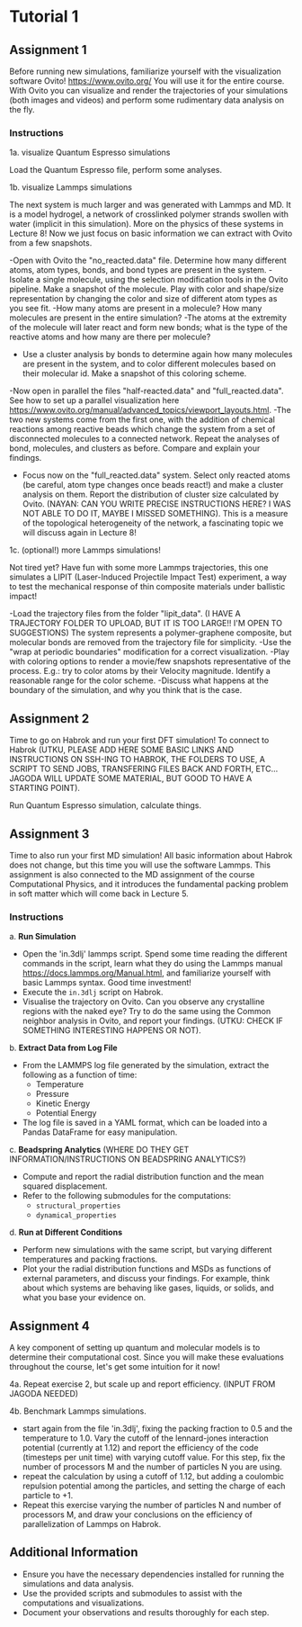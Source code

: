 # Tutorial 1

## Assignment 1

Before running new simulations, familiarize yourself with the visualization software Ovito! https://www.ovito.org/ You will use it for the entire course. 
With Ovito you can visualize and render the trajectories of your simulations (both images and videos) and perform some rudimentary data analysis on the fly.

### Instructions

1a. visualize Quantum Espresso simulations

Load the Quantum Espresso file, perform some analyses.

1b. visualize Lammps simulations

The next system is much larger and was generated with Lammps and MD. It is a model hydrogel, a network of crosslinked polymer strands swollen with water (implicit in this simulation). More on the physics of these systems in Lecture 8!
Now we just focus on basic information we can extract with Ovito from a few snapshots.

-Open with Ovito the "no_reacted.data" file. Determine how many different atoms, atom types, bonds, and bond types are present in the system.
-Isolate a single molecule, using the selection modification tools in the Ovito pipeline. Make a snapshot of the molecule. Play with color and shape/size representation by changing the color and size of different atom types as you see fit.
-How many atoms are present in a molecule? How many molecules are present in the entire simulation? 
-The atoms at the extremity of the molecule will later react and form new bonds; what is the type of the reactive atoms and how many are there per molecule?
- Use a cluster analysis by bonds to determine again how many molecules are present in the system, and to color different molecules based on their molecular id. Make a snapshot of this coloring scheme.

-Now open in parallel the files "half-reacted.data" and "full_reacted.data". See how to set up a parallel visualization here https://www.ovito.org/manual/advanced_topics/viewport_layouts.html.
-The two new systems come from the first one, with the addition of chemical reactions among reactive beads which change the system from a set of disconnected molecules to a connected network. Repeat the analyses of bond, molecules, and clusters 
as before. Compare and explain your findings.
- Focus now on the "full_reacted.data" system. Select only reacted atoms (be careful, atom type changes once beads react!) and make a cluster analysis on them. Report the distribution of cluster size calculated by Ovito. (NAYAN: CAN YOU WRITE PRECISE INSTRUCTIONS HERE? I WAS NOT ABLE TO DO IT, MAYBE I MISSED SOMETHING).
This is a measure of the topological heterogeneity of the network, a fascinating topic we will discuss again in Lecture 8!  


1c. (optional!) more Lammps simulations!

Not tired yet? Have fun with some more Lammps trajectories, this one simulates a LIPIT (Laser-Induced Projectile Impact Test) experiment, a way to test the mechanical response of thin composite materials under ballistic impact!

-Load the trajectory files from the folder "lipit_data". (I HAVE A TRAJECTORY FOLDER TO UPLOAD, BUT IT IS TOO LARGE!! I'M OPEN TO SUGGESTIONS)
The system represents a polymer-graphene composite, but molecular bonds are removed from the trajectory file for simplicity. 
-Use the "wrap at periodic boundaries" modification for a correct visualization.
-Play with coloring options to render a movie/few snapshots representative of the process. E.g.: try to color atoms by their Velocity magnitude. Identify a reasonable range for the color scheme.
-Discuss what happens at the boundary of the simulation, and why you think that is the case.


## Assignment 2

Time to go on Habrok and run your first DFT simulation! To connect to Habrok (UTKU, PLEASE ADD HERE SOME BASIC LINKS AND INSTRUCTIONS ON SSH-ING TO HABROK, THE FOLDERS TO USE, A SCRIPT TO SEND JOBS, TRANSFERING FILES BACK AND FORTH, ETC... JAGODA WILL UPDATE SOME MATERIAL, BUT GOOD TO HAVE A STARTING POINT).

Run Quantum Espresso simulation, calculate things.

## Assignment 3

Time to also run your first MD simulation! All basic information about Habrok does not change, but this time you will use the software Lammps. 
This assignment is also connected to the MD assignment of the course Computational Physics, and it introduces the fundamental packing problem in soft matter which will come back in Lecture 5.

### Instructions

a. **Run Simulation**
   - Open the 'in.3dlj' lammps script.
     Spend some time reading the different commands in the script, learn what they do using the Lammps manual https://docs.lammps.org/Manual.html, and familiarize yourself with basic Lammps syntax. Good time investment! 
   - Execute the `in.3dlj` script on Habrok.
   - Visualise the trajectory on Ovito. Can you observe any crystalline regions with the naked eye? Try to do the same using the Common neighbor analysis in Ovito, and report your findings. (UTKU: CHECK IF SOMETHING INTERESTING HAPPENS OR NOT).

b. **Extract Data from Log File**
   - From the LAMMPS log file generated by the simulation, extract the following as a function of time:
     - Temperature
     - Pressure
     - Kinetic Energy
     - Potential Energy
   - The log file is saved in a YAML format, which can be loaded into a Pandas DataFrame for easy manipulation.

c. **Beadspring Analytics** (WHERE DO THEY GET INFORMATION/INSTRUCTIONS ON BEADSPRING ANALYTICS?)
   - Compute and report the radial distribution function and the mean squared displacement.
   - Refer to the following submodules for the computations:
     - `structural_properties`
     - `dynamical_properties`

d. **Run at Different Conditions**
   - Perform new simulations with the same script, but varying different temperatures and packing fractions.
   - Plot your the radial distribution functions and MSDs as functions of external parameters, and discuss your findings. For example, think about which systems are behaving like gases, liquids, or solids, and what you base your evidence on.

## Assignment 4

A key component of setting up quantum and molecular models is to determine their computational cost. Since you will make these evaluations throughout the course, let's get some intuition for it now!

4a. Repeat exercise 2, but scale up and report efficiency. (INPUT FROM JAGODA NEEDED)

4b. Benchmark Lammps simulations.
   - start again from the file 'in.3dlj', fixing the packing fraction to 0.5 and the temperature to 1.0. Vary the cutoff of the lennard-jones interaction potential (currently at 1.12) and report the efficiency of the code (timesteps per unit time)
     with varying cutoff value. For this step, fix the number of processors M and the number of particles N you are using.
   - repeat the calculation by using a cutoff of 1.12, but adding a coulombic repulsion potential among the particles, and setting the charge of each particle to +1.
   - Repeat this exercise varying the number of particles N and number of processors M, and draw your conclusions on the efficiency of parallelization of Lammps on Habrok.

## Additional Information

- Ensure you have the necessary dependencies installed for running the simulations and data analysis.
- Use the provided scripts and submodules to assist with the computations and visualizations.
- Document your observations and results thoroughly for each step.
